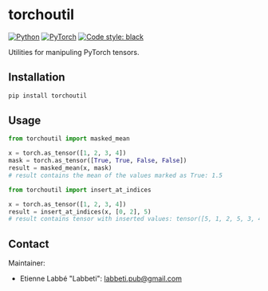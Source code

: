 # torchoutil

<a href="https://www.python.org/"><img alt="Python" src="https://img.shields.io/badge/-Python 3.8+-blue?style=for-the-badge&logo=python&logoColor=white"></a>
<a href="https://pytorch.org/get-started/locally/"><img alt="PyTorch" src="https://img.shields.io/badge/-PyTorch 1.10.0-ee4c2c?style=for-the-badge&logo=pytorch&logoColor=white"></a>
<a href="https://black.readthedocs.io/en/stable/"><img alt="Code style: black" src="https://img.shields.io/badge/code%20style-black-black.svg?style=for-the-badge&labelColor=gray"></a>

Utilities for manipuling PyTorch tensors.


## Installation
```bash
pip install torchoutil
```

## Usage
```python
from torchoutil import masked_mean

x = torch.as_tensor([1, 2, 3, 4])
mask = torch.as_tensor([True, True, False, False])
result = masked_mean(x, mask)
# result contains the mean of the values marked as True: 1.5
```

```python
from torchoutil import insert_at_indices

x = torch.as_tensor([1, 2, 3, 4])
result = insert_at_indices(x, [0, 2], 5)
# result contains tensor with inserted values: tensor([5, 1, 2, 5, 3, 4])
```

## Contact
Maintainer:
- Etienne Labbé "Labbeti": labbeti.pub@gmail.com
